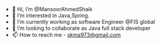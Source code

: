 - 👋 Hi, I’m @MansoorAhmedShaik
- 👀 I’m interested in Java,Spring.
- 🌱 I’m currently working as software Engineer @FIS global
- 💞️ I’m looking to collaborate as Java full stack developer
- 📫 How to reach me - skma973@gmail.com

<!---
MansoorAhmedShaik/MansoorAhmedShaik is a ✨ special ✨ repository because its `README.md` (this file) appears on your GitHub profile.
You can click the Preview link to take a look at your changes.
--->
